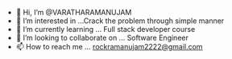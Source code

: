 - 👋 Hi, I’m @VARATHARAMANUJAM
- 👀 I’m interested in ...Crack the problem through simple manner
- 🌱 I’m currently learning ... Full stack developer course
- 💞️ I’m looking to collaborate on ... Software Engineer
- 📫 How to reach me ... rockramanujam2222@gmail.com

<!---
VARATHARAMANUJAM/VARATHARAMANUJAM is a ✨ special ✨ repository because its `README.md` (this file) appears on your GitHub profile.
You can click the Preview link to take a look at your changes.
--->
